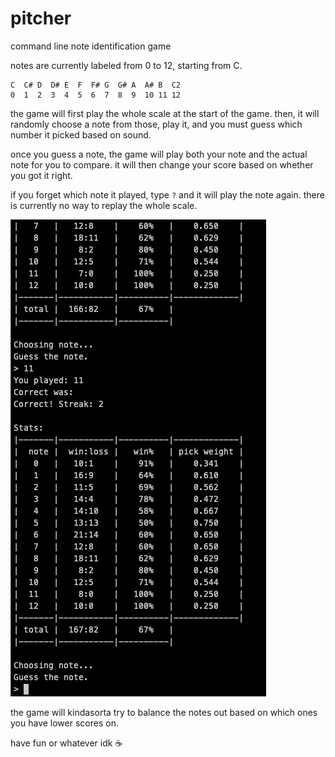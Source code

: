 # pitcher
command line note identification game

notes are currently labeled from 0 to 12, starting from C.

```
C  C# D  D# E  F  F# G  G# A  A# B  C2
0  1  2  3  4  5  6  7  8  9  10 11 12
```

the game will first play the whole scale at the start of the game.
then, it will randomly choose a note from those, play it, and you must guess which number it picked based on sound.

once you guess a note, the game will play both your note and the actual note for you to compare.
it will then change your score based on whether you got it right.

if you forget which note it played, type `?` and it will play the note again.
there is currently no way to replay the whole scale.

![gameplay.png](gameplay.png)

the game will kindasorta try to balance the notes out based on which ones you have lower scores on.

have fun or whatever idk ☕
